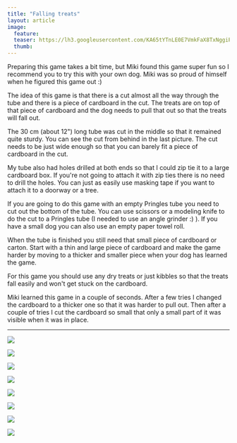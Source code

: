 ```yaml
---
title: "Falling treats"
layout: article
image:
  feature:
  teaser: https://lh3.googleusercontent.com/KA65tYTnLE0E7VmkFaX8TxNggiPDyo0gI0m6Z1kLXRY=w245
  thumb:
---
```


Preparing this game takes a bit time, but Miki found this game super fun so I recommend you to try this with your own dog. Miki was so proud of himself when he figured this game out :)

The idea of this game is that there is a cut almost all the way through the tube and there is a piece of cardboard in the cut. The treats are on top of that piece of cardboard and the dog needs to pull that out so that the treats will fall out.

The 30 cm (about 12") long tube was cut in the middle so that it remained quite sturdy. You can see the cut from behind in the last picture. The cut needs to be just wide enough so that you can barely fit a piece of cardboard in the cut.

My tube also had holes drilled at both ends so that I could zip tie it to a large cardboard box. If you're not going to attach it with zip ties there is no need to drill the holes. You can just as easily use masking tape if you want to attach it to a doorway or a tree.

If you are going to do this game with an empty Pringles tube you need to cut out the bottom of the tube. You can use scissors or a modeling knife to do the cut to a Pringles tube (I needed to use an angle grinder :) ). If you have a small dog you can also use an empty paper towel roll.

When the tube is finished you still need that small piece of cardboard or carton. Start with a thin and large piece of cardboard and make the game harder by moving to a thicker and smaller piece when your dog has learned the game.

For this game you should use any dry treats or just kibbles so that the treats fall easily and won't get stuck on the cardboard.

Miki learned this game in a couple of seconds. After a few tries I changed the cardboard to a thicker one so that it was harder to pull out. Then after a couple of tries I cut the cardboard so small that only a small part of it was visible when it was in place.

---

[![](https://lh3.googleusercontent.com/UHcSdG1Fz1PC6hnf89waDjhiY1CbWfN1xpZiMHPj3p5kISn2M3G4ifadeN2Y-3KwU9b6hsSL8kWpHP6Qw33CeKJp14ye7ETfjnLGf0G6JJihl-rALFYLeplc0-uvlLSXhQ8_-rH21F2k2A902-cKk3bNySK9kczK0V9DIu9CJd5ZkSi8PrB1JffZJqL_E4ZZfXYtxF0FyuCkxWS7xnLlzUsbEg7vmQ8SsRMEcs8NNRUum8grYWWsdi3pSCiQpKj-3ESxpCUAlGqKH3obQbUS_D4OzbSggrpx89s_ZDLBfhgeAZthK9xd92eacyK33Z-0Ne5yULTy9XJ6JKSHoqe3CPvJ3Dh81proEqy4u37Y-yq6D4p342Qcybp24mnd_dme1e0QXZB6RwJ_cMeJDVmf1Dd4W6bA2Fmcvm9WQMoGKlBV6KMYlyC95LgtIQOfdTdLXuHzAnpLpvDH0HIFZ9z8GvWbWySWKczjIKLlxYUgietxRugHq69DL6s2KUzFJxVkgEis5HspSG6zogSltaEU6uSmRUq56aLPSfyH9bx6ZVo=w800)](https://lh3.googleusercontent.com/UHcSdG1Fz1PC6hnf89waDjhiY1CbWfN1xpZiMHPj3p5kISn2M3G4ifadeN2Y-3KwU9b6hsSL8kWpHP6Qw33CeKJp14ye7ETfjnLGf0G6JJihl-rALFYLeplc0-uvlLSXhQ8_-rH21F2k2A902-cKk3bNySK9kczK0V9DIu9CJd5ZkSi8PrB1JffZJqL_E4ZZfXYtxF0FyuCkxWS7xnLlzUsbEg7vmQ8SsRMEcs8NNRUum8grYWWsdi3pSCiQpKj-3ESxpCUAlGqKH3obQbUS_D4OzbSggrpx89s_ZDLBfhgeAZthK9xd92eacyK33Z-0Ne5yULTy9XJ6JKSHoqe3CPvJ3Dh81proEqy4u37Y-yq6D4p342Qcybp24mnd_dme1e0QXZB6RwJ_cMeJDVmf1Dd4W6bA2Fmcvm9WQMoGKlBV6KMYlyC95LgtIQOfdTdLXuHzAnpLpvDH0HIFZ9z8GvWbWySWKczjIKLlxYUgietxRugHq69DL6s2KUzFJxVkgEis5HspSG6zogSltaEU6uSmRUq56aLPSfyH9bx6ZVo=s0)

[![](https://lh3.googleusercontent.com/dIJpBdHXbuJzeBQuZvHSTRtRfzlCkcjfYQ1MPa5JImCG0JAUHCAirf9775oMT6yxscZswOdmnpTIJrO-TjbZ34mtE2uwK9dizazCppXMCPq82b6yqLJfLvbghNmGcvSqH-nkExfQXu_vcfCfH3zDCmr3i6uepl9K2R8XaywsueoRK-vzZytOYQYT7fA05t2n62AsAwuhnto_BXhVLx_zInfocINGcRnBptJqOJiAg2H9JOzC28vOmYmIyyP1CmA54W1FLTbr4eyVQlXv0skBgyLes-3tBRsLDcuYa9Z2e69f2q-U1ITmBs2yzRsDJYlhKq-TVyPCHZKwGdCwuemnLvbJlYZtjKJKSXP5luql746tLD9QazDREG0O51cxgIb6qq1v9lEIkhBRqeT-SaPK8sd7G0xt7GaUq0FjKG5JWMcC_DOEk3xYd6NaUMUJwjjSuF14bm8Dy_VJkLrPIkeJU-5QEenl0oNtaSaPaLjIzimjp4FBCCoQHYR5iC-zIm9Zu-mOPaGJSUy-hrBpJfVjys6_-L1tBHs-JjLKauI5dH8=w800)](https://lh3.googleusercontent.com/dIJpBdHXbuJzeBQuZvHSTRtRfzlCkcjfYQ1MPa5JImCG0JAUHCAirf9775oMT6yxscZswOdmnpTIJrO-TjbZ34mtE2uwK9dizazCppXMCPq82b6yqLJfLvbghNmGcvSqH-nkExfQXu_vcfCfH3zDCmr3i6uepl9K2R8XaywsueoRK-vzZytOYQYT7fA05t2n62AsAwuhnto_BXhVLx_zInfocINGcRnBptJqOJiAg2H9JOzC28vOmYmIyyP1CmA54W1FLTbr4eyVQlXv0skBgyLes-3tBRsLDcuYa9Z2e69f2q-U1ITmBs2yzRsDJYlhKq-TVyPCHZKwGdCwuemnLvbJlYZtjKJKSXP5luql746tLD9QazDREG0O51cxgIb6qq1v9lEIkhBRqeT-SaPK8sd7G0xt7GaUq0FjKG5JWMcC_DOEk3xYd6NaUMUJwjjSuF14bm8Dy_VJkLrPIkeJU-5QEenl0oNtaSaPaLjIzimjp4FBCCoQHYR5iC-zIm9Zu-mOPaGJSUy-hrBpJfVjys6_-L1tBHs-JjLKauI5dH8=s0)

[![](https://lh3.googleusercontent.com/o59FXcTKuJ_whzgRZ9OFQw-wkLcqZfT6IxvMhiVJROgYYf93VeGnrOK3ZLAX63hUTM1go4FpO1-rUEBLejd9dBkSyl3TJCcHMADmWMJLro3uA3s8NajWlae14k5tDzzoUV0plr6Ut00Y3HVUN__DW2kOaWEY2CAfpvxdMKi4iU_YnbxuTuCX0Ew23syuluM3uSHARIJKuMd2jRE3qJg0zf9Hh-mOT4uVZl2RsS6KbJWi6RNYgE_9-txCB0Wm-Mmj7d6eKd8qEo_B5XhNz_Mt0UVSXlZbV581cDaBBhK4GnvKIbaoosD8A7LSu5dH_MHokRqxvMohK7UYgyIbRNLP7pyK-iJhlt2ZG9rOqxBkKkyZoS0uT765nH2V9RgWGFwRGsH0ubz0carsYXdpkRHIDUShaA98z8VlQv19dUxx4PN_hbB47CPCY1_HN4vYxo-rMn1CTFzuRFLceTkoOsYIVs7q5nLpk-6Mncxq89eALKNeLL08yU5L7Q2z5kofSsJR0vgfaSmzvKQjEZIP_-FkAPK8ZMsUVx8eOMutktjzdB0=w800)](https://lh3.googleusercontent.com/o59FXcTKuJ_whzgRZ9OFQw-wkLcqZfT6IxvMhiVJROgYYf93VeGnrOK3ZLAX63hUTM1go4FpO1-rUEBLejd9dBkSyl3TJCcHMADmWMJLro3uA3s8NajWlae14k5tDzzoUV0plr6Ut00Y3HVUN__DW2kOaWEY2CAfpvxdMKi4iU_YnbxuTuCX0Ew23syuluM3uSHARIJKuMd2jRE3qJg0zf9Hh-mOT4uVZl2RsS6KbJWi6RNYgE_9-txCB0Wm-Mmj7d6eKd8qEo_B5XhNz_Mt0UVSXlZbV581cDaBBhK4GnvKIbaoosD8A7LSu5dH_MHokRqxvMohK7UYgyIbRNLP7pyK-iJhlt2ZG9rOqxBkKkyZoS0uT765nH2V9RgWGFwRGsH0ubz0carsYXdpkRHIDUShaA98z8VlQv19dUxx4PN_hbB47CPCY1_HN4vYxo-rMn1CTFzuRFLceTkoOsYIVs7q5nLpk-6Mncxq89eALKNeLL08yU5L7Q2z5kofSsJR0vgfaSmzvKQjEZIP_-FkAPK8ZMsUVx8eOMutktjzdB0=s0)

[![](https://lh3.googleusercontent.com/EVvWx5SXhVrHXw08QAaCGMfikL4cGC3X9Gy7CUClY1fu9wD8cNh3cmNDr5dcEf9049Gtjlm7Vmm065KC8dFFr-Sdvn9BwQ_h_h0MDiLyLBCSPMuNSv9BYgSgTKEsReibTr-BIIKnC9UoCIpKAZ3D6FcsRIjlKmB5bP72V7Bl4qTXVSbmpNkKeaNjjl7EmgPYSSAdPSGQ2xPEx5ScqOgwqKcWzocBTSsBZdmdNjPtgdmQwFsfbCeGSgJdVn8jmyfF3hTicARE316u9oto763IZlywxM7d4oeozdqz6F14hdd871ytaQ7GrY9vMhcAiCg9xWBzh4yrDrzAw5pdYpIKmfe7fH98AB9NbXShOMHzQ0EQOsOe2UTSdIty3N-yj-xCKog_KzxoQnFdaqCYeRZb_ocqoOX2uu30t1RwxpKx_Q_MfJ_M08mep8i-FhOkVfhBWoZQQ-BpbEQv8aj4rmS2sUWwpIFkekPkBp26OqRi-5muzjwQSu93tQPKhntE_myGhB2N6I9VoqJpDqG83hiJIODZaHutgfYhmLaFLEYxQqo=w800)](https://lh3.googleusercontent.com/EVvWx5SXhVrHXw08QAaCGMfikL4cGC3X9Gy7CUClY1fu9wD8cNh3cmNDr5dcEf9049Gtjlm7Vmm065KC8dFFr-Sdvn9BwQ_h_h0MDiLyLBCSPMuNSv9BYgSgTKEsReibTr-BIIKnC9UoCIpKAZ3D6FcsRIjlKmB5bP72V7Bl4qTXVSbmpNkKeaNjjl7EmgPYSSAdPSGQ2xPEx5ScqOgwqKcWzocBTSsBZdmdNjPtgdmQwFsfbCeGSgJdVn8jmyfF3hTicARE316u9oto763IZlywxM7d4oeozdqz6F14hdd871ytaQ7GrY9vMhcAiCg9xWBzh4yrDrzAw5pdYpIKmfe7fH98AB9NbXShOMHzQ0EQOsOe2UTSdIty3N-yj-xCKog_KzxoQnFdaqCYeRZb_ocqoOX2uu30t1RwxpKx_Q_MfJ_M08mep8i-FhOkVfhBWoZQQ-BpbEQv8aj4rmS2sUWwpIFkekPkBp26OqRi-5muzjwQSu93tQPKhntE_myGhB2N6I9VoqJpDqG83hiJIODZaHutgfYhmLaFLEYxQqo=s0)

[![](https://lh3.googleusercontent.com/KIVvQjsaGwIwE7y1UrIAYb0OEdE-XbcFZcRp78_QTytbLUp_8MUGeZiJG9SvdRf7fdO0wixtHiOEpzJfT-XpdrcIP3Wns7swA4VNCoLq7D_uoOksH0tw8nnH4QjipTv82vdwTDBTY7Lc-7E2yO4CMfZve8gYsBNXSM_bPTO3me0Vio5RZTh0dVXrgFp9gk8HeQOI75wVmDQtpkmsJrwcav40TvmQvSYtCq0J2B1bLVohwnVZW4PccIpzg35O6d0AmAoplaZTJOTSg2nncfXwI6F_IOocbCy4yvALHlvGjb4cHET5Kf6ievCNM-SRhdQljNuGZ_It_Q0rmZRYgMJLAiQvLZlAGTt_khNq76oCSi8rs0bccOfNMZ3GBswGvf0aA2K5-jJWeoe3FyNV3ZjWyYrlAmPPgcq1zndd-JRYEPAFMK-FvrMnOD5cBxuxW8DYBvHiuq_eeQCbhw8eBM4X4Mc6Zd-8MtAHqAwd4amssVzyho3Hozc6bBgGFYEe3JzrFFqwg3a1dRVHnfAEqx_d_7sXl6eQuriqbrjkA5_tzvY=w800)](https://lh3.googleusercontent.com/KIVvQjsaGwIwE7y1UrIAYb0OEdE-XbcFZcRp78_QTytbLUp_8MUGeZiJG9SvdRf7fdO0wixtHiOEpzJfT-XpdrcIP3Wns7swA4VNCoLq7D_uoOksH0tw8nnH4QjipTv82vdwTDBTY7Lc-7E2yO4CMfZve8gYsBNXSM_bPTO3me0Vio5RZTh0dVXrgFp9gk8HeQOI75wVmDQtpkmsJrwcav40TvmQvSYtCq0J2B1bLVohwnVZW4PccIpzg35O6d0AmAoplaZTJOTSg2nncfXwI6F_IOocbCy4yvALHlvGjb4cHET5Kf6ievCNM-SRhdQljNuGZ_It_Q0rmZRYgMJLAiQvLZlAGTt_khNq76oCSi8rs0bccOfNMZ3GBswGvf0aA2K5-jJWeoe3FyNV3ZjWyYrlAmPPgcq1zndd-JRYEPAFMK-FvrMnOD5cBxuxW8DYBvHiuq_eeQCbhw8eBM4X4Mc6Zd-8MtAHqAwd4amssVzyho3Hozc6bBgGFYEe3JzrFFqwg3a1dRVHnfAEqx_d_7sXl6eQuriqbrjkA5_tzvY=s0)

[![](https://lh3.googleusercontent.com/xsR21rEmXcGHcB3NNVhb-bfeUwHE4mGmdaaierQ_cSz-wIMONeUuJzKmignyeOViCDMULyTZEdkJBKtjMfoDDCNuHNyY6xoDUJW5s4lMLtCacvfzVjj0aY6mElmlxnEkdZFRwfrkdJxnZj-L_1ZAPoTgntt7uoMjYhaFAnF6gAQYF-lqpxDfE_zOLS4i0Hs5aETNX1TBnAWOg_Yx7oQTNaFbyXrcVAu-sIOG-SQ6OU5wRUYaswepSkE0Cy4-3khzT24pSZ5KUJVl5E13wuINS9YXs2VCoWPLUj4zWqdVUC1ufkm-XAyJRuaVTDtUGJq-f0WDdF8EDSpFfOVqIZ19A62dzjfgTsJaIM8c14Ja-wcXlFMKrNtpUFzLWEBi1xX4wUgtOupnCYNKjt4hYFGyI5uaJOIadKqEMImy8lVbbdBF8SlvBXQ4OwLWNVBdgXPlTKDVX8AN-oPxKxeUErQkwLVk5coL6E_Y2zHc63x9VzXXgHIvtMO6lktPtG_ogNDAw2VdNvTtq7BEc5CRJI-OaroTOL0JcdpNhiqX8Vhmq9w=w800)](https://lh3.googleusercontent.com/xsR21rEmXcGHcB3NNVhb-bfeUwHE4mGmdaaierQ_cSz-wIMONeUuJzKmignyeOViCDMULyTZEdkJBKtjMfoDDCNuHNyY6xoDUJW5s4lMLtCacvfzVjj0aY6mElmlxnEkdZFRwfrkdJxnZj-L_1ZAPoTgntt7uoMjYhaFAnF6gAQYF-lqpxDfE_zOLS4i0Hs5aETNX1TBnAWOg_Yx7oQTNaFbyXrcVAu-sIOG-SQ6OU5wRUYaswepSkE0Cy4-3khzT24pSZ5KUJVl5E13wuINS9YXs2VCoWPLUj4zWqdVUC1ufkm-XAyJRuaVTDtUGJq-f0WDdF8EDSpFfOVqIZ19A62dzjfgTsJaIM8c14Ja-wcXlFMKrNtpUFzLWEBi1xX4wUgtOupnCYNKjt4hYFGyI5uaJOIadKqEMImy8lVbbdBF8SlvBXQ4OwLWNVBdgXPlTKDVX8AN-oPxKxeUErQkwLVk5coL6E_Y2zHc63x9VzXXgHIvtMO6lktPtG_ogNDAw2VdNvTtq7BEc5CRJI-OaroTOL0JcdpNhiqX8Vhmq9w=s0)

[![](https://lh3.googleusercontent.com/vRQ0Jtrn6vlRK0x4NVqKUJqlcrCKx0v2bG-hCfwNssDYzA41WRvITjFyb76JGJ3GZkuVqtJgkJ2DrM9cX6jkoJ2WYQWUIjqyb_MmG2Ch9PLc-kjjsU2CdTAmE7XqgrRsOfoA5e5KNq7-Lcb9I7y5OJEflKhqP4tARBOufcvvcbcP4HIu9EZSbCU0odmMLjcsd9meiwDVvps02xtKJJSlYTG2JnHqAqLPx78AbSNWFjZxWodU_lAvecpKAMxpkos5gFaDCO9AvehWGXljyI0NMvPPktrTDbK6EXc2J-Rakvh-Jj26lW5fVi8NzQRrk0RdRFwMlf3P-5m1J-J5rUiqK53ECDxtLE0orUyJJGg5ba8miHdp95rntYIaI_j6xGke-hiVn-jF_l6U2u5LVwTqlNdRqYRwDd6sNW0u8Q4CCJnBqtraQhOXVdowp7yGjMOL1pXDZrIXh5JwXbxnJ0Eu6B7Yx6VSviS4aXNi0h9c6uAwSlEsSnPUZRRSdOJYYfN0JvxUNjc_tn_-KE5VsjTKp1ak7j_yl7Y7yMVKO3cXYuU=w800)](https://lh3.googleusercontent.com/vRQ0Jtrn6vlRK0x4NVqKUJqlcrCKx0v2bG-hCfwNssDYzA41WRvITjFyb76JGJ3GZkuVqtJgkJ2DrM9cX6jkoJ2WYQWUIjqyb_MmG2Ch9PLc-kjjsU2CdTAmE7XqgrRsOfoA5e5KNq7-Lcb9I7y5OJEflKhqP4tARBOufcvvcbcP4HIu9EZSbCU0odmMLjcsd9meiwDVvps02xtKJJSlYTG2JnHqAqLPx78AbSNWFjZxWodU_lAvecpKAMxpkos5gFaDCO9AvehWGXljyI0NMvPPktrTDbK6EXc2J-Rakvh-Jj26lW5fVi8NzQRrk0RdRFwMlf3P-5m1J-J5rUiqK53ECDxtLE0orUyJJGg5ba8miHdp95rntYIaI_j6xGke-hiVn-jF_l6U2u5LVwTqlNdRqYRwDd6sNW0u8Q4CCJnBqtraQhOXVdowp7yGjMOL1pXDZrIXh5JwXbxnJ0Eu6B7Yx6VSviS4aXNi0h9c6uAwSlEsSnPUZRRSdOJYYfN0JvxUNjc_tn_-KE5VsjTKp1ak7j_yl7Y7yMVKO3cXYuU=s0)

[![](https://lh3.googleusercontent.com/0qcoDtBN78ROaN2wy3s1xOu_lFCy4wUxqZrec1bPjG7IOU8p6UTTAOuAjbjZCnxhZcxsyiKf-iH1BIWZhZ6ky3JxJkOSFRpQn9TB9x_GumUItYh0FE8BWhQNeBpdAN6IQsg0tyZ_e5zx0_8P_mmFdLQOymwmwibg7zimjOrrgKDstrViOYKbPY6hWqbnl3lg9yFBcroqRY2mmX8qNWsejgAqVGv0003OJeLE-kxcU1GWBrzUWu7oZunMOaigPEiiORc2sSY942sJIDFAIvol1PlR5r0t5g3Xg51Sv69D4n8mmwF6z-BcwvCZO1BKOSNKHkRwVeKsDBnBd5jCV6WM57JUxghD2eVpi9Nb87s2PCpubBC0mBRu21Nw6EpUKwfotBLoFSzWVTplNkSvUGbKpTLmZ2G8t3s7w3dKjcagrxCk3lOipebUeqx0La-lcJ1Qnnmx9cMvnhTY-WVuzKvw_HOL7H_IP0a_gFuz__L1G8h7ENXHumaMkG--CtCsgee0nUFfRatnnIhFGJZ62GzaKtJ38PAD3OO0FgMdmMuM2hg=w800)](https://lh3.googleusercontent.com/0qcoDtBN78ROaN2wy3s1xOu_lFCy4wUxqZrec1bPjG7IOU8p6UTTAOuAjbjZCnxhZcxsyiKf-iH1BIWZhZ6ky3JxJkOSFRpQn9TB9x_GumUItYh0FE8BWhQNeBpdAN6IQsg0tyZ_e5zx0_8P_mmFdLQOymwmwibg7zimjOrrgKDstrViOYKbPY6hWqbnl3lg9yFBcroqRY2mmX8qNWsejgAqVGv0003OJeLE-kxcU1GWBrzUWu7oZunMOaigPEiiORc2sSY942sJIDFAIvol1PlR5r0t5g3Xg51Sv69D4n8mmwF6z-BcwvCZO1BKOSNKHkRwVeKsDBnBd5jCV6WM57JUxghD2eVpi9Nb87s2PCpubBC0mBRu21Nw6EpUKwfotBLoFSzWVTplNkSvUGbKpTLmZ2G8t3s7w3dKjcagrxCk3lOipebUeqx0La-lcJ1Qnnmx9cMvnhTY-WVuzKvw_HOL7H_IP0a_gFuz__L1G8h7ENXHumaMkG--CtCsgee0nUFfRatnnIhFGJZ62GzaKtJ38PAD3OO0FgMdmMuM2hg=s0)
